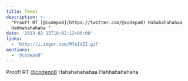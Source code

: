 ```yaml
---
title: Tweet
description: >-
  "Proof! RT [@codepo8](https://twitter.com/@codepo8) Hahahahahahaa
  Hahhahahahaha "
date: '2013-02-13T18:02:12+00:00'
links:
  - 'http://i.imgur.com/MYeIdZI.gif'
mentions:
  - '@codepo8'
---
```

Proof! RT [@codepo8](https://twitter.com/@codepo8) Hahahahahahaa Hahhahahahaha 
